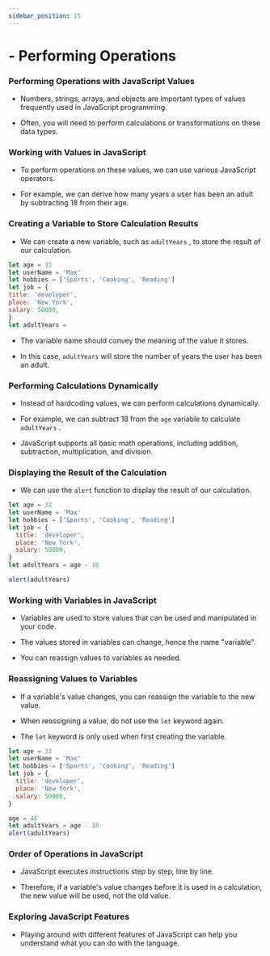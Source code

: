 ```yaml
---
sidebar_position: 15
---
```


# - Performing Operations

### Performing Operations with JavaScript Values

- Numbers, strings, arrays, and objects are important types of values frequently used in JavaScript programming.

- Often, you will need to perform calculations or transformations on these data types.

### Working with Values in JavaScript

- To perform operations on these values, we can use various JavaScript operators.

- For example, we can derive how many years a user has been an adult by subtracting 18 from their age.

### Creating a Variable to Store Calculation Results

- We can create a new variable, such as `adultYears` , to store the result of our calculation.

```js
let age = 32
let userName = 'Max'
let hobbies = ['Sports', 'Cooking', 'Reading']
let job = {
title: 'developer',
place: 'New York',
salary: 50000,
}
let adultYears =
```

- The variable name should convey the meaning of the value it stores.

- In this case, `adultYears` will store the number of years the user has been an adult.

### Performing Calculations Dynamically

- Instead of hardcoding values, we can perform calculations dynamically.

- For example, we can subtract 18 from the `age` variable to calculate `adultYears` .

- JavaScript supports all basic math operations, including addition, subtraction, multiplication, and division.

### Displaying the Result of the Calculation

- We can use the `alert` function to display the result of our calculation.

```js
let age = 32
let userName = 'Max'
let hobbies = ['Sports', 'Cooking', 'Reading']
let job = {
  title: 'developer',
  place: 'New York',
  salary: 50000,
}
let adultYears = age - 18

alert(adultYears)
```

### Working with Variables in JavaScript

- Variables are used to store values that can be used and manipulated in your code.

- The values stored in variables can change, hence the name "variable".

- You can reassign values to variables as needed.

### Reassigning Values to Variables

- If a variable's value changes, you can reassign the variable to the new value.

- When reassigning a value, do not use the `let` keyword again.

- The `let` keyword is only used when first creating the variable.

```js
let age = 32
let userName = 'Max'
let hobbies = ['Sports', 'Cooking', 'Reading']
let job = {
  title: 'developer',
  place: 'New York',
  salary: 50000,
}

age = 45
let adultYears = age - 18
alert(adultYears)
```

### Order of Operations in JavaScript

- JavaScript executes instructions step by step, line by line.

- Therefore, if a variable's value changes before it is used in a calculation, the new value will be used, not the old value.

### Exploring JavaScript Features

- Playing around with different features of JavaScript can help you understand what you can do with the language.
